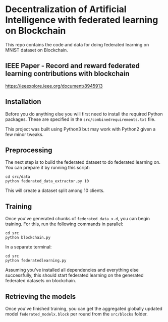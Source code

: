 # Decentralization of Artificial Intelligence with federated learning on Blockchain

This repo contains the code and data for doing federated learning on MNIST dataset on Blockchain.

## IEEE Paper - Record and reward federated learning contributions with blockchain

https://ieeexplore.ieee.org/document/8945913

## Installation

Before you do anything else you will first need to install the required Python packages. These are specified in the `src/combinedrequirements.txt` file.

This project was built using Python3 but may work with Python2 given a few minor tweaks.

## Preprocessing

The next step is to build the federated dataset to do federated learning on. You can prepare it by running this script:

```
cd src/data
python federated_data_extractor.py 10
```

This will create a dataset split among 10 clients. 

## Training

Once you've generated chunks of `federated_data_x.d`, you can begin training. For this, run the following commands in parallel:

```
cd src
python blockchain.py
```

In a separate terminal:

```
cd src
python federatedlearning.py
```

Assuming you've installed all dependencies and everything else successfully, this should start federated learning on the generated federated datasets on blockchain.

## Retrieving the models

Once you've finished training, you can get the aggregated globally updated model `federated_modelx.block` per round from the `src/blocks` folder.
